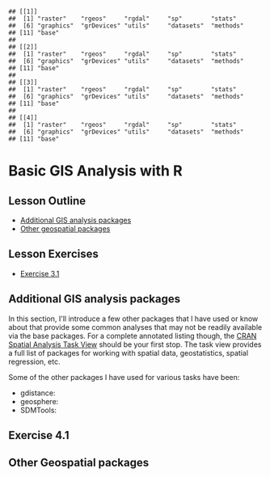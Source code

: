 
```
## [[1]]
##  [1] "raster"    "rgeos"     "rgdal"     "sp"        "stats"    
##  [6] "graphics"  "grDevices" "utils"     "datasets"  "methods"  
## [11] "base"     
## 
## [[2]]
##  [1] "raster"    "rgeos"     "rgdal"     "sp"        "stats"    
##  [6] "graphics"  "grDevices" "utils"     "datasets"  "methods"  
## [11] "base"     
## 
## [[3]]
##  [1] "raster"    "rgeos"     "rgdal"     "sp"        "stats"    
##  [6] "graphics"  "grDevices" "utils"     "datasets"  "methods"  
## [11] "base"     
## 
## [[4]]
##  [1] "raster"    "rgeos"     "rgdal"     "sp"        "stats"    
##  [6] "graphics"  "grDevices" "utils"     "datasets"  "methods"  
## [11] "base"
```

# Basic GIS Analysis with R

## Lesson Outline
- [Additional GIS analysis packages](#additional-gis-analysis-packages)
- [Other geospatial packages](#other-geospatial-packages)

## Lesson Exercises
- [Exercise 3.1](#exercise-31)

## Additional GIS analysis packages
In this section, I'll introduce a few other packages that I have used or know about that provide some common analyses that may not be readily available via the base packages.  For a complete annotated listing though, the [CRAN Spatial Analysis Task View](https://cran.r-project.org/web/views/Spatial.html) should be your first stop.  The task view provides a full list of packages for working with spatial data, geostatistics, spatial regression, etc.  

Some of the other packages I have used for various tasks have been:
- gdistance: 
- geosphere:
- SDMTools:

## Exercise 4.1

## Other Geospatial packages

